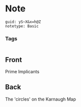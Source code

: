 # Note
```
guid: yS~X&x=h@Z
notetype: Basic
```

### Tags
```
```

## Front
Prime Implicants

## Back
The 'circles' on the Karnaugh Map
